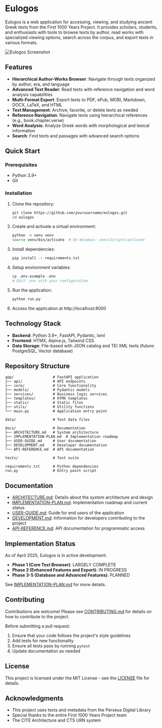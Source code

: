 # Eulogos

Eulogos is a web application for accessing, viewing, and studying ancient Greek texts from the First 1000 Years Project. It provides scholars, students, and enthusiasts with tools to browse texts by author, read works with specialized viewing options, search across the corpus, and export texts in various formats.

![Eulogos Screenshot]()

## Features

- **Hierarchical Author-Works Browser**: Navigate through texts organized by author, era, and language
- **Advanced Text Reader**: Read texts with reference navigation and word analysis capabilities
- **Multi-Format Export**: Export texts to PDF, ePub, MOBI, Markdown, DOCX, LaTeX, and HTML
- **Text Management**: Archive, favorite, or delete texts as needed
- **Reference Navigation**: Navigate texts using hierarchical references (e.g., book.chapter.verse)
- **Word Analysis**: Analyze Greek words with morphological and lexical information
- **Search**: Find texts and passages with advanced search options

## Quick Start

### Prerequisites

- Python 3.9+
- Git

### Installation

1. Clone the repository:
   ```bash
   git clone https://github.com/yourusername/eulogos.git
   cd eulogos
   ```

2. Create and activate a virtual environment:
   ```bash
   python -m venv venv
   source venv/bin/activate  # On Windows: venv\Scripts\activate
   ```

3. Install dependencies:
   ```bash
   pip install -r requirements.txt
   ```

4. Setup environment variables:
   ```bash
   cp .env.example .env
   # Edit .env with your configuration
   ```

5. Run the application:
   ```bash
   python run.py
   ```

6. Access the application at http://localhost:8000

## Technology Stack

- **Backend**: Python 3.9+, FastAPI, Pydantic, lxml
- **Frontend**: HTMX, Alpine.js, Tailwind CSS
- **Data Storage**: File-based with JSON catalog and TEI XML texts (future: PostgreSQL, Vector database)

## Repository Structure

```
app/                  # FastAPI application
├── api/              # API endpoints
├── core/             # Core functionality
├── models/           # Pydantic models
├── services/         # Business logic services
├── templates/        # HTMX templates
├── static/           # Static files
├── utils/            # Utility functions
└── main.py           # Application entry point

data/                 # Text data files

docs/                 # Documentation
├── ARCHITECTURE.md   # System architecture
├── IMPLEMENTATION-PLAN.md  # Implementation roadmap
├── USER-GUIDE.md     # User documentation
├── DEVELOPMENT.md    # Developer documentation
└── API-REFERENCE.md  # API documentation

tests/                # Test suite

requirements.txt      # Python dependencies
run.py                # Entry point script
```

## Documentation

- [ARCHITECTURE.md](docs/ARCHITECTURE.md): Details about the system architecture and design
- [IMPLEMENTATION-PLAN.md](docs/IMPLEMENTATION-PLAN.md): Implementation roadmap and current status
- [USER-GUIDE.md](docs/USER-GUIDE.md): Guide for end users of the application
- [DEVELOPMENT.md](docs/DEVELOPMENT.md): Information for developers contributing to the project
- [API-REFERENCE.md](docs/API-REFERENCE.md): API documentation for programmatic access

## Implementation Status

As of April 2025, Eulogos is in active development:

- **Phase 1 (Core Text Browser)**: LARGELY COMPLETE
- **Phase 2 (Enhanced Features and Export)**: IN PROGRESS
- **Phase 3-5 (Database and Advanced Features)**: PLANNED

See [IMPLEMENTATION-PLAN.md](docs/IMPLEMENTATION-PLAN.md) for more details.

## Contributing

Contributions are welcome! Please see [CONTRIBUTING.md](CONTRIBUTING.md) for details on how to contribute to the project.

Before submitting a pull request:

1. Ensure that your code follows the project's style guidelines
2. Add tests for new functionality
3. Ensure all tests pass by running `pytest`
4. Update documentation as needed

## License

This project is licensed under the MIT License - see the [LICENSE](LICENSE) file for details.

## Acknowledgments

- This project uses texts and metadata from the Perseus Digital Library
- Special thanks to the entire First 1000 Years Project team
- The CITE Architecture and CTS URN system
